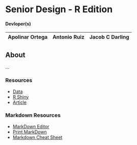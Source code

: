 # Senior Design - R Edition
#### Devloper(s)
Apolinar Ortega | Antonio Ruiz | Jacob C Darling
 --- | --- | ---

## About
...

### Resources
 - [Data](https://catalog.data.gov/dataset/national-health-and-nutrition-examination-survey-nhanes)
 - [R Shiny](https://shiny.rstudio.com/gallery/genome-browser.html)
 - [Article](https://hilaryparker.com/2014/04/29/writing-an-r-package-from-scratch/)

### Markdown Resources
 - [MarkDown Editor](https://dillinger.io/)
 - [Print MarkDown](https://gitprint.com/)
 - [Markdown Cheat Sheet](https://github.com/adam-p/markdown-here/wiki/Markdown-Cheatsheet)
